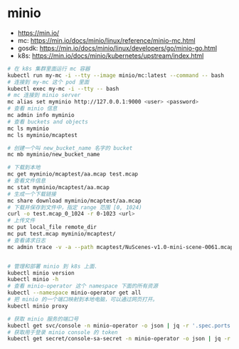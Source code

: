 # minio

- <https://min.io/>
- mc: <https://min.io/docs/minio/linux/reference/minio-mc.html>
- gosdk: <https://min.io/docs/minio/linux/developers/go/minio-go.html>
- k8s: <https://min.io/docs/minio/kubernetes/upstream/index.html>

```sh
# 在 k8s 集群里面运行 mc 容器
kubectl run my-mc -i --tty --image minio/mc:latest --command -- bash
# 连接到 my-mc 这个 pod 里面
kubectl exec my-mc -i --tty -- bash
# mc 连接到 minio server
mc alias set myminio http://127.0.0.1:9000 <user> <password>
# 查看 minio 信息
mc admin info myminio
# 查看 buckets and objects
mc ls myminio
mc ls myminio/mcaptest

# 创建一个叫 new_bucket_name 名字的 bucket
mc mb myminio/new_bucket_name

# 下载到本地
mc get myminio/mcaptest/aa.mcap test.mcap
# 查看文件信息
mc stat myminio/mcaptest/aa.mcap
# 生成一个下载链接
mc share download myminio/mcaptest/aa.mcap
# 下载并保存到文件中，指定 range 范围 [0, 1024)
curl -o test.mcap_0_1024 -r 0-1023 <url>
# 上传文件
mc put local_file remote_dir
mc put test.mcap myminio/mcaptest/
# 查看请求日志
mc admin trace -v -a --path mcaptest/NuScenes-v1.0-mini-scene-0061.mcap myminio > log.txt


# 管理和部署 minio 到 k8s 上面.
kubectl minio version
kubectl minio -h
# 查看 minio-operator 这个 namespace 下面的所有资源
kubectl --namespace minio-operator get all
# 把 minio 的一个端口映射到本地电脑，可以通过网页打开。
kubectl minio proxy

# 获取 minio 服务的端口号
kubectl get svc/console -n minio-operator -o json | jq -r '.spec.ports'
# 获取用于登录 minio console 的 token
kubectl get secret/console-sa-secret -n minio-operator -o json | jq -r '.data.token' | base64 -d
```

